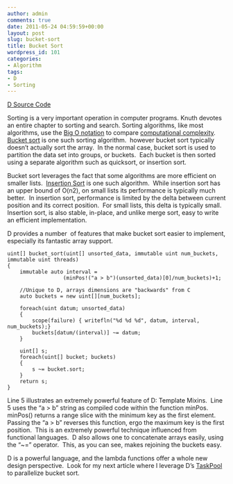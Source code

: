 ```yaml
---
author: admin
comments: true
date: 2011-05-24 04:59:59+00:00
layout: post
slug: bucket-sort
title: Bucket Sort
wordpress_id: 101
categories:
- Algorithm
tags:
- D
- Sorting
---
```


[D Source Code](https://bitbucket.org/jwright/bucket-sort/overview)

Sorting is a very important operation in computer programs. Knuth devotes an entire chapter to sorting and search. Sorting algorithms, like most algorithms, use the [Big O notation](http://en.wikipedia.org/wiki/Big_Oh_notation) to compare [computational complexity](http://en.wikipedia.org/wiki/Computational_complexity_theory).  [Bucket sort](http://en.wikipedia.org/wiki/Bucket_sort) is one such sorting algorithm.  however bucket sort typically doesn’t actually sort the array.  In the normal case, bucket sort is used to partition the data set into groups, or buckets.  Each bucket is then sorted using a separate algorithm such as quicksort, or insertion sort.

<!-- more -->

Bucket sort leverages the fact that some algorithms are more efficient on smaller lists.  [Insertion Sort](http://en.wikipedia.org/wiki/Insertion_sort) is one such algorithm.  While insertion sort has an upper bound of O(n2), on small lists its performance is typically much better.  In insertion sort, performance is limited by the delta between current position and its correct position.  For small lists, this delta is typically small.  Insertion sort, is also stable, in-place, and unlike merge sort, easy to write an efficient implementation.

D provides a number  of features that make bucket sort easier to implement, especially its fantastic array support.

    
    uint[] bucket_sort(uint[] unsorted_data, immutable uint num_buckets,
    immutable uint threads)
    {
        immutable auto interval =
                      (minPos!("a > b")(unsorted_data)[0]/num_buckets)+1;
    
        //Unique to D, arrays dimensions are "backwards" from C
        auto buckets = new uint[][num_buckets]; 
    
        foreach(uint datum; unsorted_data)
        {
            scope(failure) { writefln("%d %d %d", datum, interval, num_buckets);}
            buckets[datum/(interval)] ~= datum;
        }
    
        uint[] s;
        foreach(uint[] bucket; buckets)
        {
            s ~= bucket.sort;
        }
        return s;
    }


Line 5 illustrates an extremely powerful feature of D: Template Mixins.  Line 5 uses the “a > b” string as compiled code within the function minPos.  minPos() returns a range slice with the minimum key as the first element.  Passing the “a > b” reverses this function, ergo the maximum key is the first position.  This is an extremely powerful technique influenced from functional languages.  D also allows one to concatenate arrays easily, using the “~=” operator.  This, as you can see, makes rejoining the buckets easy.

D is a powerful language, and the lambda functions offer a whole new design perspective.  Look for my next article where I leverage D’s [TaskPool](http://www.digitalmars.com/d/2.0/phobos/std_parallelism.html#TaskPool) to parallelize bucket sort.
